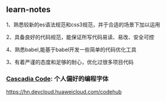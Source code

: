## learn-notes

1、熟悉较新的es语法规范和css3规范，并于合适的场景下加以运用

2、具备良好的代码规范，能保证所写代码易读、易改、安全可控

4、熟悉babel,能基于babel开发一些简单的代码优化工具

3、有着严谨的态度和足够的耐心，优化过很多项目代码


### [Cascadia Code](https://github.com/microsoft/cascadia-code/releases):  个人偏好的编程字体

https://hn.devcloud.huaweicloud.com/codehub


